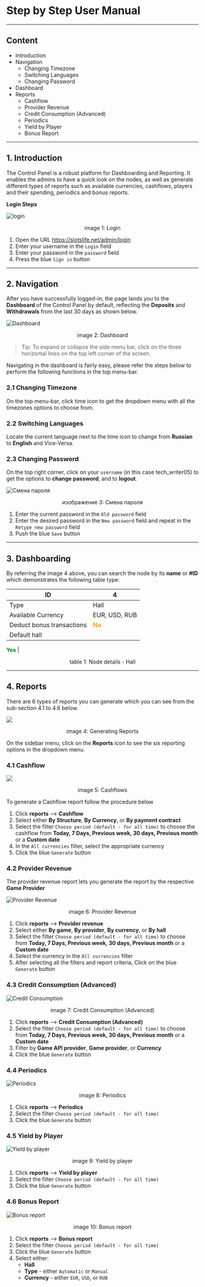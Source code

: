 # Step by Step User Manual

---

## Content
- Introduction
- Navigation
    - Changing Timezone
    - Switching Languages
    - Changing Password
- Dashboard
- Reports
    - Cashflow
    - Provider Revenue
    - Credit Consumption (Advanced)
    - Periodics
    - Yield by Player
    - Bonus Report

---

## 1. Introduction
The Control Panel is a robust platform for Dashboarding and Reporting. It enables the admins to have a quick look on the nodes, as well as generate different types of reports such as available currencies, cashflows, players and their spending, periodics and bonus reports.

**Login Steps**

![login](https://raw.githubusercontent.com/Olena1925/SlotsLife/master/login.gif)
<p align="center">image 1: Login</p>

1. Open the URL https://slotslife.net/admin/login
2. Enter your username in the `Login` field
3. Enter your password in the `password` field
4. Press the blue `Sign in` button

---

## 2. Navigation

After you have successfully logged-in, the page lands you to the **Dashboard** of the Control Panel by default, reflecting the **Deposits** and **Withdrawals** from the last 30 days as shown below.

![Dashboard](https://raw.githubusercontent.com/Olena1925/SlotsLife/master/dashboard.gif)

<p align="center">image 2: Dashboard</p>

>Tip: To expand or collapse the side menu bar, click on the three horizontal lines on the top left corner of the screen.

Navigating in the dashboard is fairly easy, please refer the steps below to perform the following functions in the top menu-bar.

### 2.1 Changing Timezone
On the top menu-bar, click time icon to get the dropdown menu with all the timezones options to choose from.

### 2.2 Switching Languages
Locate the current language next to the time icon to change from **Russian** to **English** and Vice-Versa.

### 2.3 Changing Password
On the top right corner, click on your `username` (in this case tech_writer05) to get the options to **change password**, and to **logout**.

![Смена пароля](https://raw.githubusercontent.com/Olena1925/SlotsLife/master/passwords.gif)

<p align="center">изображение 3: Смена пароля</p>

1. Enter the current password in the `Old password` field
2. Enter the desired password in the `New password` field and repeat in the `Retype new password` field
3. Push the blue `Save` button

---

## 3. Dashboarding
By referring the image 4 above, you can search the node by its **name** or **#ID** which demonstrates the following table type:

| ID        | 4           |
| ------------- |-------------|
|Type  |Hall |
|Available Currency  |EUR, USD, RUB|
|Deduct bonus transactions  |<span style="color: Orange;">**No**</span>  |
| Default hall |

<span style="color: Green;">**Yes**</span> |

<p align="center">table 1: Node details - Hall</p>

---

## 4. Reports
There are 6 types of reports you can generate which you can see from the sub-section 4.1 to 4.6 below.

![](https://raw.githubusercontent.com/Olena1925/SlotsLife/master/reporting.gif)

<p align="center">image 4: Generating Reports</p>

On the sidebar menu, click on the **Reports** icon to see the six reporting options in the dropdown menu.

### 4.1 Cashflow

![](https://raw.githubusercontent.com/Olena1925/SlotsLife/master/cashflows.gif)

<p align="center">image 5: Cashflows</p>

To generate a Cashflow report follow the procedure below
1. Click **reports** --> **Cashflow**
2. Select either **By Structure**, **By Currency**, or **By payment contract**
3. Select the filter `Choose period (default - for all time)` to choose the cashflow from **Today, 7 Days, Previous week, 30 days, Previous month** or a **Custom date**
4. In the `All currencies` filter, select the appropriate currency
5. Click the blue `Generate` button

### 4.2 Provider Revenue
The provider revenue report lets you generate the report by the respective **Game Provider**

![Provider Revenue](https://raw.githubusercontent.com/Olena1925/SlotsLife/master/providers.gif)

<p align="center">image 6: Provider Revenue</p>

1. Click **reports** --> **Provider revenue**
2. Select either **By game**, **By provider**, **By currency**, or **By hall**
3. Select the filter `Choose period (default - for all time)` to choose from **Today, 7 Days, Previous week, 30 days, Previous month** or a **Custom date**
4. Select the currency in the `All currencies` filter
5. After selecting all the filters and report criteria, Click on the blue `Generate` button

### 4.3 Credit Consumption (Advanced)

![Credit Consumption](https://raw.githubusercontent.com/Olena1925/SlotsLife/master/cc_advanced.gif)

<p align="center">image 7: Credit Consumption (Advanced)</p>

1. Click **reports** --> **Credit Consumption (Advanced)**
2. Select the filter `Choose period (default - for all time)` to choose from **Today, 7 Days, Previous week, 30 days, Previous month** or a **Custom date**
3. Filter by **Game API provider**, **Game provider**, or **Currency**
4. Click the blue `Generate` button

### 4.4 Periodics

![Periodics](https://raw.githubusercontent.com/Olena1925/SlotsLife/master/periodics.gif)

<p align="center">image 8: Periodics</p>

1. Click **reports** --> **Periodics**
2. Select the filter `Choose period (default - for all time)`
3. Click the blue `Generate` button

### 4.5 Yield by Player

![Yield by player](https://raw.githubusercontent.com/Olena1925/SlotsLife/master/player.gif)

<p align="center">image 9: Yield by player</p>

1. Click **reports** --> **Yield by player**
2. Select the filter `Choose period (default - for all time)`
3. Click the blue `Generate` button

### 4.6 Bonus Report

![Bonus report](https://raw.githubusercontent.com/Olena1925/SlotsLife/master/bonus.gif)

<p align="center">image 10: Bonus report</p>

1. Click **reports** --> **Bonus report**
2. Select the filter `Choose period (default - for all time)`
3. Click the blue `Generate` button
4. Select either:
    - **Hall**
    - **Type** - either `Automatic` or `Manual`
    - **Currency** - either `EUR`, `USD`, or `RUB`
